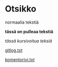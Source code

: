 # Otsikko

normaalia tekstiä

**tässä on pulleaa tekstiä**

*tässä kursivoitua teksiä*

[gitlog.txt](laskarit/viikko1/gitlog.txt)

[komentorivi.txt](laskarit/viikko1/komentorivi.txt)




